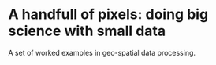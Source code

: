 # A handfull of pixels: doing big science with small data

A set of worked examples in geo-spatial data processing.